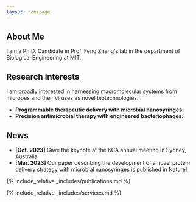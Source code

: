 ```yaml
---
layout: homepage
---
```


## About Me

I am a Ph.D. Candidate in Prof. Feng Zhang's lab in the department of Biological Engineering at MIT. 

## Research Interests

I am broadly interested in harnessing macromolecular systems from microbes and their viruses as novel biotechnologies.
- **Programmable therapeutic delivery with microbial nanosyringes:**
- **Precision antimicrobial therapy with engineered bacteriophages:**

## News

- **[Oct. 2023]** Gave the keynote at the KCA annual meeting in Sydney, Australia. 
- **[Mar. 2023]** Our paper describing the development of a novel protein delivery strategy with microbial nanosyringes is published in Nature! 



{% include_relative _includes/publications.md %}

{% include_relative _includes/services.md %}
